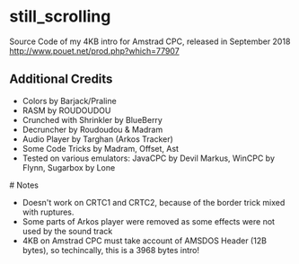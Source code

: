 # still_scrolling
Source Code of my 4KB intro for Amstrad CPC, released in September 2018
http://www.pouet.net/prod.php?which=77907


## Additional Credits
* Colors by Barjack/Praline
* RASM by ROUDOUDOU
* Crunched with Shrinkler by BlueBerry 
* Decruncher by Roudoudou & Madram
* Audio Player by Targhan (Arkos Tracker)
* Some Code Tricks by Madram, Offset, Ast 
* Tested on various emulators: JavaCPC by Devil Markus, WinCPC by Flynn, Sugarbox by Lone

# Notes

* Doesn't work on CRTC1 and CRTC2, because of the border trick mixed with ruptures.
* Some parts of Arkos player were removed as some effects were not used by the sound track
* 4KB on Amstrad CPC must take account of AMSDOS Header (12B bytes), so techincally, this is a 3968 bytes intro!
